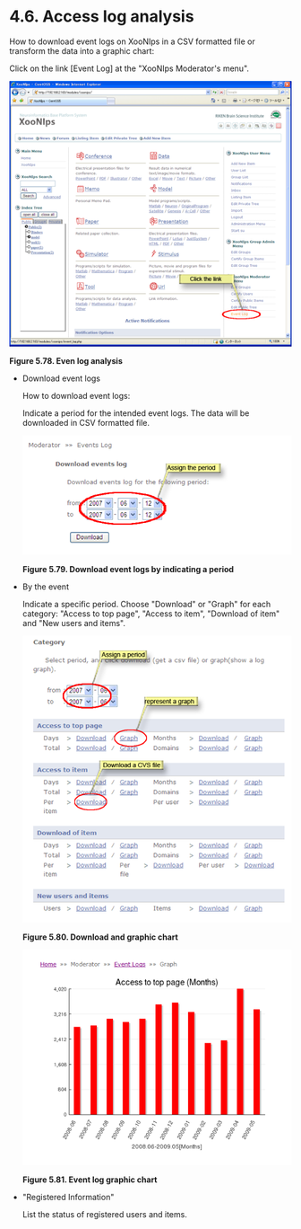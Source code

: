 # 4.6. Access log analysis

How to download event logs on XooNIps in a CSV formatted file or transform the data into a graphic chart:

Click on the link \[Event Log\] at the "XooNIps Moderator's menu".

![Even log analysis](../../.gitbook/assets/xoonips-operate70.png)

**Figure 5.78. Even log analysis**

* Download event logs

  How to download event logs:

  Indicate a period for the intended event logs. The data will be downloaded in CSV formatted file.

  ![Download event logs by indicating a period](../../.gitbook/assets/xoonips-operate71.png)

  **Figure 5.79. Download event logs by indicating a period**

* By the event

  Indicate a specific period. Choose "Download" or "Graph" for each category: "Access to top page", "Access to item", "Download of item" and "New users and items".

  ![Download and graphic chart](../../.gitbook/assets/xoonips-operate72.png)

  **Figure 5.80. Download and graphic chart**

  ![Event log graphic chart](../../.gitbook/assets/xoonips-operate73.png)

  **Figure 5.81. Event log graphic chart**

* "Registered Information"

  List the status of registered users and items.

